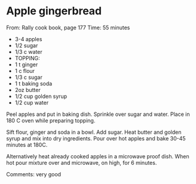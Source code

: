 # Apple gingerbread
From: Rally cook book, page 177
Time: 55 minutes

* 3-4 apples
* 1/2 sugar
* 1/3 c water
* TOPPING:
* 1 t ginger
* 1 c flour
* 1/3 c sugar
* 1 t baking soda
* 2oz butter
* 1/2 cup golden syrup
* 1/2 cup water

Peel apples and put in baking dish.  Sprinkle over sugar and water.  Place in 180 C oven while preparing topping.

Sift flour, ginger and soda in a bowl.  Add sugar.  Heat butter and golden syrup and mix into dry ingredients.  Pour over hot apples and bake 30-45 minutes at 180C.

Alternatively heat already cooked apples in a microwave proof dish.  When hot pour mixture over and microwave, on high, for 6 minutes.

Comments: very good

